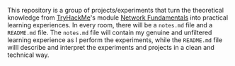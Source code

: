 This repository is a group of projects/experiments that turn the theoretical knowledge from [TryHackMe](https://tryhackme.com/)'s module [Network Fundamentals](https://tryhackme.com/module/network-fundamentals) into practical learning experiences. In every room, there will be a `notes.md` file and a `README.md` file. The `notes.md` file will contain my genuine and unfiltered learning experience as I perform the experiments, while the `README.md` file willl describe and interpret the experiments and projects in a clean and technical way.